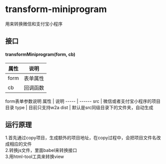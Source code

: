 # transform-miniprogram
用来转换微信和支付宝小程序

## 接口

#### transformMiniprogram(form, cb)

属性 | 说明
---- | ----
form | 表单属性
cb | 回调函数

form表单参数说明
属性 | 说明
----- | ------
src | 微信或者支付宝小程序的项目目录
type | 目前只支持w2a
dist | 默认是src同级目录下的文件夹，自动生成

## 运行原理

1.首先通过copy项目，生成额外的项目地址，在copy过程中，会把项目文件名改成相应的文件  
2.转换js文件，里面babel来转换接口  
3.用html-tool工具来转换view  